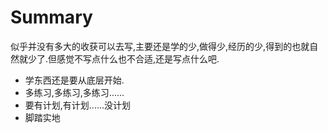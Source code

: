 # Summary

似乎并没有多大的收获可以去写,主要还是学的少,做得少,经历的少,得到的也就自然就少了.但感觉不写点什么也不合适,还是写点什么吧.
 - 学东西还是要从底层开始.
 - 多练习,多练习,多练习......
 - 要有计划,有计划......没计划
 - 脚踏实地
